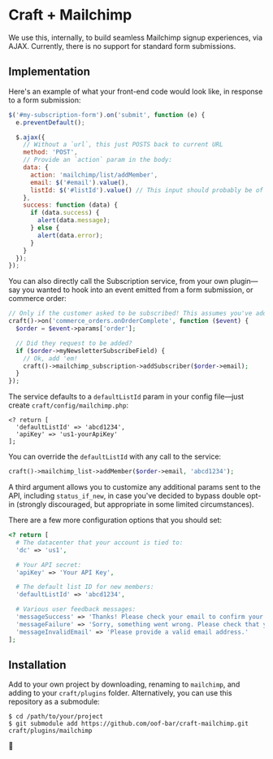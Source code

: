 # Craft + Mailchimp

We use this, internally, to build seamless Mailchimp signup experiences, via AJAX. Currently, there is no support for standard form submissions.

## Implementation

Here's an example of what your front-end code would look like, in response to a form submission:

```js
$('#my-subscription-form').on('submit', function (e) {
  e.preventDefault();

  $.ajax({
    // Without a `url`, this just POSTS back to current URL
    method: 'POST',
    // Provide an `action` param in the body:
    data: {
      action: 'mailchimp/list/addMember',
      email: $('#email').value(),
      listId: $('#listId').value() // This input should probably be of type `hidden`.
    },
    success: function (data) {
      if (data.success) {
        alert(data.message);
      } else {
        alert(data.error);
      }
    }
  });
});
```

You can also directly call the Subscription service, from your own plugin—say you wanted to hook into an event emitted from a form submission, or commerce order:

```php
// Only if the customer asked to be subscribed! This assumes you've added a custom order field and exposed it to your order form.
craft()->on('commerce_orders.onOrderComplete', function ($event) {
  $order = $event->params['order'];

  // Did they request to be added?
  if ($order->myNewsletterSubscribeField) {
    // Ok, add 'em!
    craft()->mailchimp_subscription->addSubscriber($order->email);
  }
});
```

The service defaults to a `defaultListId` param in your config file—just create `craft/config/mailchimp.php`:

```
<? return [
  'defaultListId' => 'abcd1234',
  'apiKey' => 'us1-yourApiKey'
];
```

You can override the `defaultListId` with any call to the service:

```php
craft()->mailchimp_list->addMember($order->email, 'abcd1234');
```

A third argument allows you to customize any additional params sent to the API, including `status_if_new`, in case you've decided to bypass double opt-in (strongly discouraged, but appropriate in some limited circumstances).

There are a few more configuration options that you should set:

```php
<? return [
  # The datacenter that your account is tied to:
  'dc' => 'us1',

  # Your API secret:
  'apiKey' => 'Your API Key',

  # The default list ID for new members:
  'defaultListId' => 'abcd1234',

  # Various user feedback messages:
  'messageSuccess' => 'Thanks! Please check your email to confirm your membership.',
  'messageFailure' => 'Sorry, something went wrong. Please check that you are not already subscribed, and try again.',
  'messageInvalidEmail' => 'Please provide a valid email address.'
];
```


## Installation

Add to your own project by downloading, renaming to `mailchimp`, and adding to your `craft/plugins` folder. Alternatively, you can use this repository as a submodule:

```
$ cd /path/to/your/project
$ git submodule add https://github.com/oof-bar/craft-mailchimp.git craft/plugins/mailchimp
```

:deciduous_tree:

